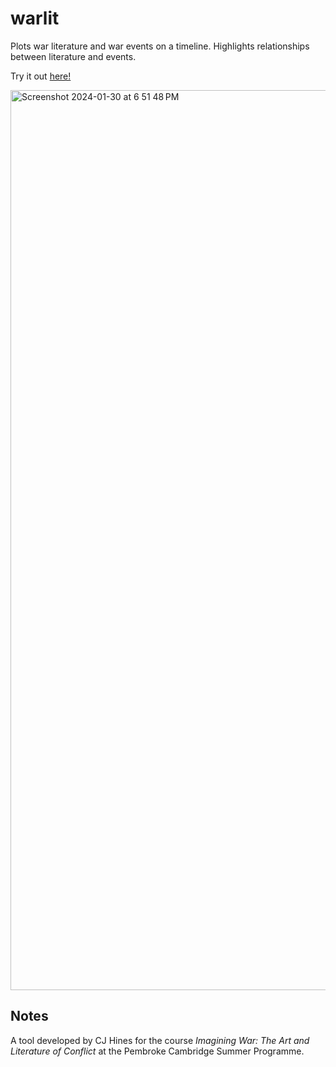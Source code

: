 # warlit
Plots war literature and war events on a timeline. Highlights relationships between literature and events.

Try it out [here!](https://cj-hines.github.io/warlit)

<img width="1440" alt="Screenshot 2024-01-30 at 6 51 48 PM" src="https://github.com/cj-hines/warlit/assets/107142876/3f70494b-93a7-4f01-8456-0f7d1ce75247">

## Notes
A tool developed by CJ Hines for the course *Imagining War: The Art and Literature of Conflict* at the Pembroke Cambridge Summer Programme.

